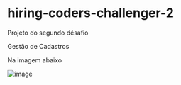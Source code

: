 # hiring-coders-challenger-2
Projeto do segundo désafio 

Gestão de Cadastros 

Na imagem abaixo 

![image](https://user-images.githubusercontent.com/65052292/126894779-9a67479f-761e-4d26-9dfb-9d8b99b69d4c.png)
